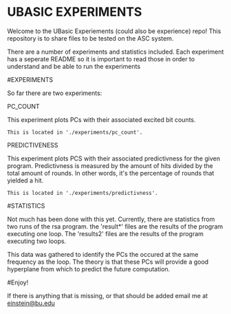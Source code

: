 # UBASIC EXPERIMENTS

Welcome to the UBasic Experiements (could also be experience) repo! This 
repository is to share files to be tested on the ASC system.

There are a number of experiments and statistics included. Each experiment
has a seperate README so it is important to read those in order to understand
and be able to run the experiments


#EXPERIMENTS

So far there are two experiments:

PC_COUNT

This experiment plots PCs with their associated excited bit counts.

	This is located in './experiments/pc_count'.

PREDICTIVENESS
	
This experiment plots PCS with their associated predictivness for the
given program. Predictivness is measured by the amount of hits divided by the
total amount of rounds. In other words, it's the percentage of rounds that
yielded a hit.

	This is located in './experiments/predictivness'.

#STATISTICS

Not much has been done with this yet. Currently, there are statistics
from two runs of the rsa program. the 'result*' files are the results of the
program executing one loop. The 'results2' files are the results of the program
executing two loops.

This data was gathered to identify the PCs the occured at the same 
frequency as the loop. The theory is that these PCs will provide a good
hyperplane from which to predict the future computation.

#Enjoy!

If there is anything that is missing, or that should be added email me at
einstein@bu.edu
